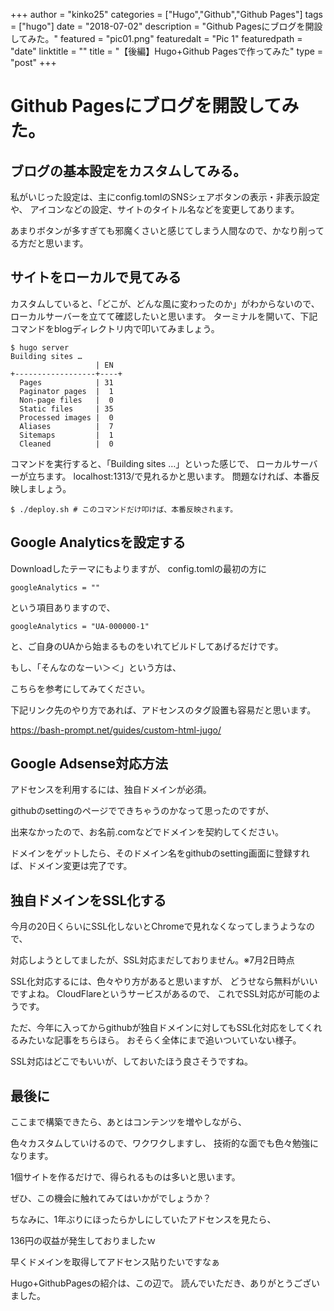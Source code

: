 +++
author = "kinko25"
categories = ["Hugo","Github","Github Pages"]
tags = ["hugo"]
date = "2018-07-02"
description = "Github Pagesにブログを開設してみた。"
featured = "pic01.png"
featuredalt = "Pic 1"
featuredpath = "date"
linktitle = ""
title = "【後編】Hugo+Github Pagesで作ってみた"
type = "post"
+++

# Github Pagesにブログを開設してみた。
## ブログの基本設定をカスタムしてみる。
私がいじった設定は、主にconfig.tomlのSNSシェアボタンの表示・非表示設定や、
アイコンなどの設定、サイトのタイトル名などを変更してあります。

あまりボタンが多すぎても邪魔くさいと感じてしまう人間なので、かなり削ってる方だと思います。

## サイトをローカルで見てみる

カスタムしていると、「どこが、どんな風に変わったのか」がわからないので、
ローカルサーバーを立てて確認したいと思います。
ターミナルを開いて、下記コマンドをblogディレクトリ内で叩いてみましょう。
```
$ hugo server
Building sites …
                   | EN
+------------------+----+
  Pages            | 31
  Paginator pages  |  1
  Non-page files   |  0
  Static files     | 35
  Processed images |  0
  Aliases          |  7
  Sitemaps         |  1
  Cleaned          |  0
```
コマンドを実行すると、「Building sites …」といった感じで、
ローカルサーバーが立ちます。
localhost:1313/で見れるかと思います。
問題なければ、本番反映しましょう。
```
$ ./deploy.sh # このコマンドだけ叩けば、本番反映されます。
```

## Google Analyticsを設定する
Downloadしたテーマにもよりますが、
config.tomlの最初の方に
```
googleAnalytics = ""
```
という項目ありますので、
```
googleAnalytics = "UA-000000-1"
```
と、ご自身のUAから始まるものをいれてビルドしてあげるだけです。

もし、「そんなのなーい＞＜」という方は、

こちらを参考にしてみてください。

下記リンク先のやり方であれば、アドセンスのタグ設置も容易だと思います。

https://bash-prompt.net/guides/custom-html-jugo/


## Google Adsense対応方法
アドセンスを利用するには、独自ドメインが必須。

githubのsettingのページでできちゃうのかなって思ったのですが、

出来なかったので、お名前.comなどでドメインを契約してください。

ドメインをゲットしたら、そのドメイン名をgithubのsetting画面に登録すれば、ドメイン変更は完了です。


## 独自ドメインをSSL化する
今月の20日くらいにSSL化しないとChromeで見れなくなってしまうようなので、

対応しようとしてましたが、SSL対応まだしておりません。※7月2日時点

SSL化対応するには、色々やり方があると思いますが、
どうせなら無料がいいですよね。
CloudFlareというサービスがあるので、
これでSSL対応が可能のようです。

ただ、今年に入ってからgithubが独自ドメインに対してもSSL化対応をしてくれるみたいな記事をちらほら。
おそらく全体にまで追いついていない様子。

SSL対応はどこでもいいが、しておいたほう良さそうですね。

## 最後に
ここまで構築できたら、あとはコンテンツを増やしながら、

色々カスタムしていけるので、ワクワクしますし、
技術的な面でも色々勉強になります。

1個サイトを作るだけで、得られるものは多いと思います。

ぜひ、この機会に触れてみてはいかがでしょうか？

ちなみに、1年ぶりにほったらかしにしていたアドセンスを見たら、

136円の収益が発生しておりましたｗ

早くドメインを取得してアドセンス貼りたいですなぁ

Hugo+GithubPagesの紹介は、この辺で。
読んでいただき、ありがとうございました。